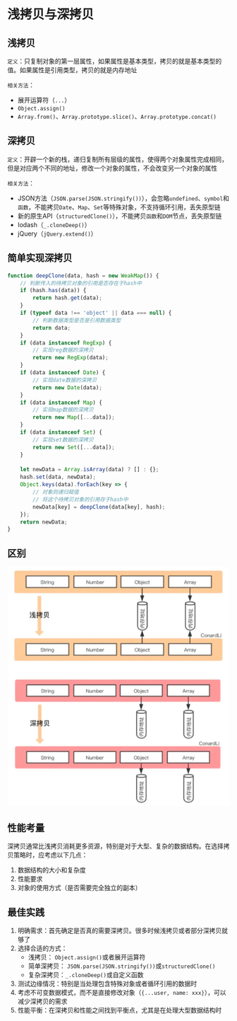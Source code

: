 # 浅拷贝与深拷贝

## 浅拷贝

`定义`：只复制对象的第一层属性，如果属性是基本类型，拷贝的就是基本类型的值。如果属性是引用类型，拷贝的就是内存地址

`相关方法`：

- 展开运算符（`...`）
- `Object.assign()`
- `Array.from()`、`Array.prototype.slice()`、`Array.prototype.concat()`

## 深拷贝

`定义`：开辟一个新的栈，递归复制所有层级的属性，使得两个对象属性完成相同，但是对应两个不同的地址，修改一个对象的属性，不会改变另一个对象的属性

`相关方法`：

- JSON方法（`JSON.parse(JSON.stringify())`），会忽略`undefined`、`symbol`和`函数`，不能拷贝`Date`、`Map`、`Set`等特殊对象，不支持循环引用，丢失原型链
- 新的原生API（`structuredClone()`），不能拷贝`函数`和`DOM`节点，丢失原型链
- lodash（`_.cloneDeep()`）
- jQuery（`jQuery.extend()`）

## 简单实现深拷贝

```javascript
function deepClone(data, hash = new WeakMap()) {
    // 判断传入的待拷贝对象的引用是否存在于hash中
    if (hash.has(data)) {
        return hash.get(data);
    } 
    if (typeof data !== 'object' || data === null) {
        // 判断数据类型是否是引用数据类型
        return data;
    }
    if (data instanceof RegExp) {
        // 实现reg数据的深拷贝
        return new RegExp(data);
    } 
    if (data instanceof Date) {
        // 实现date数据的深拷贝
        return new Date(data);
    }
    if (data instanceof Map) {
        // 实现map数据的深拷贝
        return new Map([...data]);
    }
    if (data instanceof Set) {
        // 实现set数据的深拷贝
        return new Set([...data]);
    }

    let newData = Array.isArray(data) ? [] : {};
    hash.set(data, newData);
    Object.keys(data).forEach(key => {
        // 对象则递归赋值
        // 将这个待拷贝对象的引用存于hash中
        newData[key] = deepClone(data[key], hash);
    });
    return newData;
}
```

## 区别

![clone](./images/clone.png)

## 性能考量

深拷贝通常比浅拷贝消耗更多资源，特别是对于大型、复杂的数据结构。在选择拷贝策略时，应考虑以下几点：

1. 数据结构的大小和复杂度
2. 性能要求
3. 对象的使用方式（是否需要完全独立的副本）

## 最佳实践

1. 明确需求：首先确定是否真的需要深拷贝。很多时候浅拷贝或者部分深拷贝就够了
2. 选择合适的方式：
    - 浅拷贝： `Object.assign()`或者展开运算符
    - 简单深拷贝： `JSON.parse(JSON.stringify())`或`structuredClone()`
    - 复杂深拷贝：`_.cloneDeep()`或自定义函数
3. 测试边缘情况：特别是当处理包含特殊对象或者循环引用的数据时
4. 考虑不可变数据模式，而不是直接修改对象（`{...user, name: xxx}`），可以减少深拷贝的需求
5. 性能平衡：在深拷贝和性能之间找到平衡点，尤其是在处理大型数据结构时